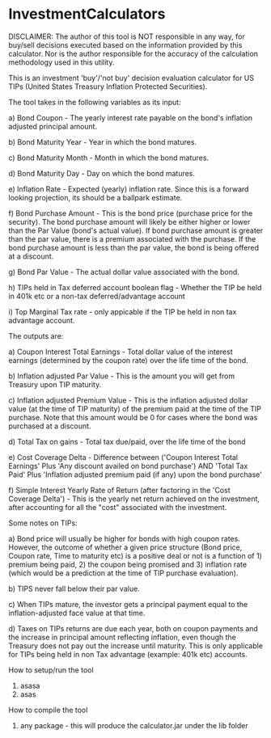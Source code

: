 # InvestmentCalculators

DISCLAIMER: The author of this tool is NOT responsible in any way, for buy/sell decisions executed based on the information provided by this calculator. Nor is the author responsible for the accuracy of the calculation methodology used in this utility. 

This is an investment 'buy'/'not buy' decision evaluation calculator for US TIPs (United States Treasury Inflation Protected Securities).

The tool takes in the following variables as its input:

a) Bond Coupon - The yearly interest rate payable on the bond's inflation adjusted principal amount.

b) Bond Maturity Year - Year in which the bond matures.

c) Bond Maturity Month - Month in which the bond matures.

d) Bond Maturity Day - Day on which the bond matures.

e) Inflation Rate - Expected (yearly) inflation rate. Since this is a forward looking projection, its should be a ballpark estimate.

f) Bond Purchase Amount - This is the bond price (purchase price for the security). The bond purchase amount will likely be either higher or lower than the Par Value (bond's actual value). If bond purchase amount is greater than the par value, there is a premium associated with the purchase. If the bond purchase amount is less than the par value, the bond is being offered at a discount. 

g) Bond Par Value - The actual dollar value associated with the bond.

h) TIPs held in Tax deferred account boolean flag - Whether the TIP be held in 401k etc or a non-tax deferred/advantage account

i) Top Marginal Tax rate - only appicable if the TIP be held in non tax advantage account.

The outputs are:

a) Coupon Interest Total Earnings - Total dollar value of the interest earnings (determined by the coupon rate) over the life time of the bond.

b) Inflation adjusted Par Value - This is the amount you will get from Treasury upon TIP maturity.

c) Inflation adjusted Premium Value - This is the inflation adjusted dollar value (at the time of TIP maturity) of the premium paid at the time of the TIP purchase. Note that this amount would be 0 for cases where the bond was purchased at a discount.

d) Total Tax on gains - Total tax due/paid, over the life time of the bond

e) Cost Coverage Delta - Difference between ('Coupon Interest Total Earnings' Plus 'Any discount availed on bond purchase') AND 'Total Tax Paid' Plus 'Inflation adjusted premium paid (if any) upon the bond purchase' 

f) Simple Interest Yearly Rate of Return (after factoring in the 'Cost Coverage Delta') - This is the yearly net return achieved on the investment, after accounting for all the "cost" associated with the investment. 

Some notes on TIPs:

a) Bond price will usually be higher for bonds with high coupon rates. However, the outcome of whether a given price structure (Bond price, Coupon rate, Time to maturity etc) is a positive deal or not is a function of 1) premium being paid, 2) the coupon being promised and 3) inflation rate (which would be a prediction at the time of TIP purchase evaluation).

b) TIPS never fall below their par value.

c) When TIPs mature, the investor gets a principal payment equal to the inflation-adjusted face value at that time.

d) Taxes on TIPs returns are due each year, both on coupon payments and the increase in principal amount reflecting inflation, even though the Treasury does not pay out the increase until maturity. This is only applicable for TIPs being held in non Tax advantage (example: 401k etc) accounts.

How to setup/run the tool

1) asasa
2) asas

How to compile the tool
1) any package - this will produce the calculator.jar under the lib folder

